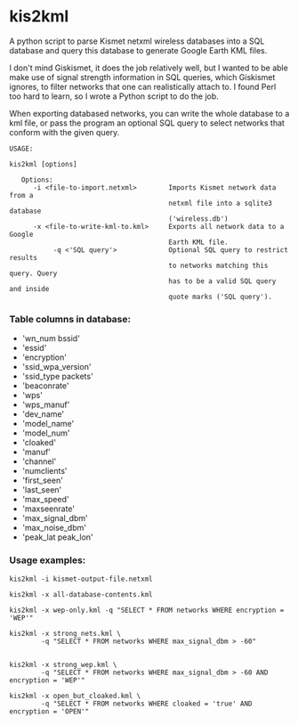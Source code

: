 # kis2kml

A python script to parse Kismet netxml wireless databases into a SQL database
and query this database to generate Google Earth KML files.

I don't mind Giskismet, it does the job relatively well, but I wanted to be
able make use of signal strength information in SQL queries, which Giskismet
ignores, to filter networks that one can realistically attach to. I found Perl
too hard to learn, so I wrote a Python script to do the job.

When exporting databased networks, you can write the whole database to a kml
file, or pass the program an optional SQL query to select networks that conform
with the given query.

```
USAGE:

kis2kml [options]

   Options:
      -i <file-to-import.netxml>        Imports Kismet network data from a
                                        netxml file into a sqlite3 database
                                        ('wireless.db')
      -x <file-to-write-kml-to.kml>     Exports all network data to a Google
                                        Earth KML file.
           -q <'SQL query'>             Optional SQL query to restrict results
                                        to networks matching this query. Query
                                        has to be a valid SQL query and inside
                                        quote marks ('SQL query').
```                                   
### Table columns in database:

-  'wn_num bssid' <br>
-  'essid' <br>
-  'encryption' <br>
-  'ssid_wpa_version' <br>
-  'ssid_type packets' <br>
-  'beaconrate' <br>
-  'wps' <br>
-  'wps_manuf' <br>
-  'dev_name' <br>
-  'model_name'<br>
-  'model_num' <br>
-  'cloaked' <br>
-  'manuf' <br>
-  'channel' <br>
-  'numclients' <br>
-  'first_seen' <br>
-  'last_seen' <br>
-  'max_speed' <br>
-  'maxseenrate' <br>
-  'max_signal_dbm'<br>
-  'max_noise_dbm' <br>
-  'peak_lat peak_lon'<br>

### Usage examples:

```
kis2kml -i kismet-output-file.netxml

kis2kml -x all-database-contents.kml

kis2kml -x wep-only.kml -q "SELECT * FROM networks WHERE encryption = 'WEP'"

kis2kml -x strong_nets.kml \
        -q "SELECT * FROM networks WHERE max_signal_dbm > -60"


kis2kml -x strong_wep.kml \
        -q "SELECT * FROM networks WHERE max_signal_dbm > -60 AND encryption = 'WEP'"

kis2kml -x open_but_cloaked.kml \
        -q "SELECT * FROM networks WHERE cloaked = 'true' AND encryption = 'OPEN'"
```
